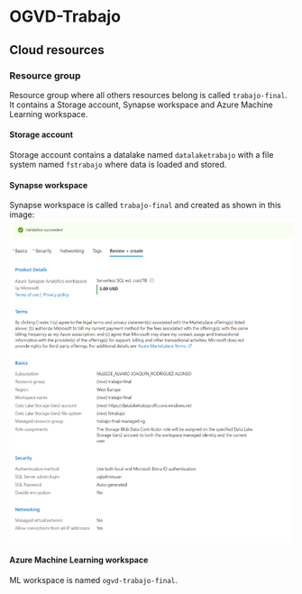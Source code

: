 # OGVD-Trabajo



## Cloud resources

### Resource group
Resource group where all others resources belong is called ```trabajo-final```. It contains a Storage account, Synapse workspace and Azure Machine Learning workspace.

#### Storage account
Storage account contains a datalake named ```datalaketrabajo``` with a file system named ```fstrabajo``` where data is loaded and stored.

#### Synapse workspace
Synapse workspace is called ```trabajo-final``` and created as shown in this image:
![alt text](https://github.com/ETSISI-OGVD/practicaogvd23-24-grupoo/blob/main/imgs/synapse.png?raw=true)


#### Azure Machine Learning workspace
ML workspace is named ```ogvd-trabajo-final```.
